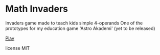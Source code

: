 # Math Invaders
Invaders game made to teach kids simple 4-operands 
One of the prototypes for my education game 'Astro Akademi' (yet to be released)

[Play](https://mikbal54.github.io/math_invaders/)

license MIT